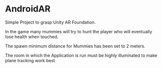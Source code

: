 # AndroidAR

Simple Project to grasp Unity AR Foundation.

In the game many mummies will try to hunt the player who will eventually lose health when touched. 

The spawn minimum distance for Mummies has been set to 2 meters.

The room in which the Application is run must be highly illuminated to make plane tracking work best
